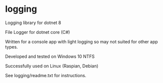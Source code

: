 # logging
Logging library for dotnet 8

File Logger for dotnet core (C#)

Written for a console app with light logging so may not suited for other app types. 

Developed and tested on Windows 10 NTFS

Successfully used on Linux (Raspian, Debian)

See logging/readme.txt for instructions.
